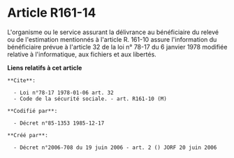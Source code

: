 # Article R161-14

L'organisme ou le service assurant la délivrance au bénéficiaire du relevé ou de l'estimation mentionnés à l'article R.
161-10 assure l'information du bénéficiaire prévue à l'article 32 de la loi n° 78-17 du 6 janvier 1978 modifiée relative à
l'informatique, aux fichiers et aux libertés.

**Liens relatifs à cet article**

	**Cite**:

	  - Loi n°78-17 1978-01-06 art. 32
	  - Code de la sécurité sociale. - art. R161-10 (M)

	**Codifié par**:

	  - Décret n°85-1353 1985-12-17

	**Créé par**:

	  - Décret n°2006-708 du 19 juin 2006 - art. 2 () JORF 20 juin 2006
